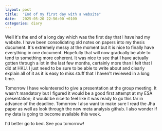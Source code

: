 ```yaml
---
layout: post
title:  "End of my first day with a website"
date:   2025-05-20 22:56:00 +0100
categories: diary
---
```


Well it's the end of a long day which was the first day that I have had my website. I have been consolidating old notes on papers into my thesis document. It's extremely messy at the moment but it is nice to finally have everything in one document. Hopefully that will now gradually be able to tend to something more coherent. It was nice to see that I have actually gotten through a lot in the last few months, certainly more than I felt that I did at HKU. I just need to be sure to be able to write about and clearly explain all of it as it is easy to miss stuff that I haven't reviewed in a long time. 

Tomorrow I have volunteered to give a presentation at the group meeting. It wasn't mandatory but I figured it would be a good first attempt at my ESA presentation; it would be nice to feel like it was ready to go this far in advance of the deadline. Tomorrow I also want to make sure I read the Jha paper as well as look through the new meta analysis github. I also wonder if my data is going to become available this week.

I'd better go to bed. See you tomorrow!